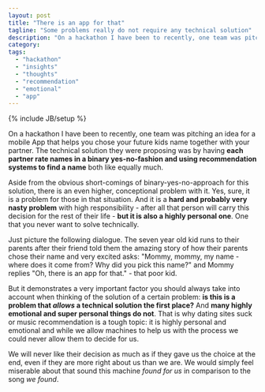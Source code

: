 ```yaml
---
layout: post
title: "There is an app for that"
tagline: "Some problems really do not require any technical solution"
description: "On a hackathon I have been to recently, one team was pitching an idea for a mobile App that helps you chose your future kids name together with your partner. The technical solution they were proposing was by having each partner  rate names in a binary yes-no-fashion and using recommendation systems to find a name both like equally much."
category:
tags:
  - "hackathon"
  - "insights"
  - "thoughts"
  - "recommendation"
  - "emotional"
  - "app"
---
```

{% include JB/setup %}

On a hackathon I have been to recently, one team was pitching an idea for a mobile App that helps you chose your future kids name together with your partner. The technical solution they were proposing was by having **each partner  rate names in a binary yes-no-fashion and using recommendation systems to find a name** both like equally much.

Aside from the obvious short-comings of binary-yes-no-approach for this solution, there is an even higher, conceptional problem with it. Yes, sure, it is a problem for those in that situation. And it is a **hard and probably very nasty problem** with high responsibility - after all that person will carry this decision for the rest of their life - **but it is also a highly personal one**. One that you never want to solve technically.

Just picture the following dialogue. The seven year old kid runs to their parents after their friend told them the amazing story of how their parents chose their name and very excited asks: "Mommy, mommy, my name - where does it come from? Why did you pick this name?" and Mommy replies "Oh, there is an app for that." - that poor kid.

But it demonstrates a very important factor you should always take into account when thinking of the solution of a certain problem: **is this is a problem that *allows* a technical solution the first place?** And **many highly emotional and super personal things do not**. That is why dating sites suck or music recommendation is a tough topic: it is highly personal and emotional and while we allow machines to help us with the process we could never allow them to decide for us.

We will never like their decision as much as if they gave us the choice at the end, even if they are more right about us than we are. We would simply feel miserable about that sound this machine _found for us_ in comparison to the song _we found_.
